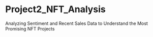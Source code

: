 # Project2_NFT_Analysis
Analyzing Sentiment and Recent Sales Data to Understand the Most Promising NFT Projects
